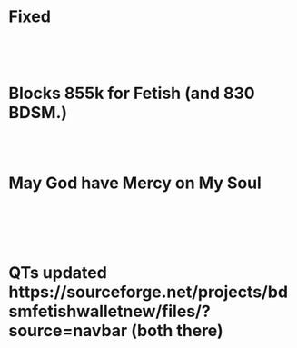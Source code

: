 <h1>Fixed<h1/>
<br />
<p>Blocks 855k for Fetish (and 830 BDSM.)<p/>
<br />
<p>May God have Mercy on My Soul<p/>
<br />
<br />
<p>QTs updated https://sourceforge.net/projects/bdsmfetishwalletnew/files/?source=navbar (both there)</p>
